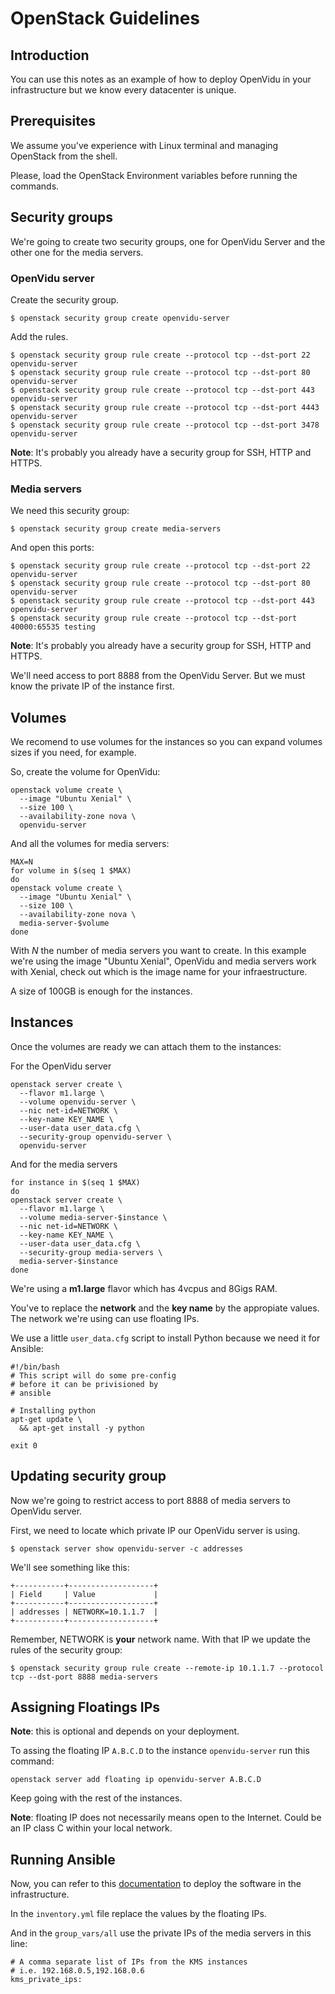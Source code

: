 # OpenStack Guidelines

## Introduction

You can use this notes as an example of how to deploy OpenVidu in your infrastructure but we know every datacenter is unique.

## Prerequisites

We assume you've experience with Linux terminal and managing OpenStack from the shell.

Please, load the OpenStack Environment variables before running the commands.

## Security groups

We're going to create two security groups, one for OpenVidu Server and the other one for the media servers.

### OpenVidu server

Create the security group.

`$ openstack security group create openvidu-server`

Add the rules.

```
$ openstack security group rule create --protocol tcp --dst-port 22 openvidu-server
$ openstack security group rule create --protocol tcp --dst-port 80 openvidu-server
$ openstack security group rule create --protocol tcp --dst-port 443 openvidu-server
$ openstack security group rule create --protocol tcp --dst-port 4443 openvidu-server
$ openstack security group rule create --protocol tcp --dst-port 3478 openvidu-server
```

**Note**: It's probably you already have a security group for SSH, HTTP and HTTPS.

### Media servers

We need this security group:

`$ openstack security group create media-servers`

And open this ports:

```
$ openstack security group rule create --protocol tcp --dst-port 22 openvidu-server
$ openstack security group rule create --protocol tcp --dst-port 80 openvidu-server
$ openstack security group rule create --protocol tcp --dst-port 443 openvidu-server
$ openstack security group rule create --protocol tcp --dst-port 40000:65535 testing
```

**Note**: It's probably you already have a security group for SSH, HTTP and HTTPS.

We'll need access to port 8888 from the OpenVidu Server. But we must know the private IP of the instance first.

## Volumes

We recomend to use volumes for the instances so you can expand volumes sizes if you need, for example.

So, create the volume for OpenVidu:

```
openstack volume create \
  --image "Ubuntu Xenial" \
  --size 100 \
  --availability-zone nova \
  openvidu-server
```

And all the volumes for media servers:

```
MAX=N
for volume in $(seq 1 $MAX)
do
openstack volume create \
  --image "Ubuntu Xenial" \
  --size 100 \
  --availability-zone nova \
  media-server-$volume
done
```

With _N_ the number of media servers you want to create. In this example we're using the image "Ubuntu Xenial", OpenVidu and media servers work with Xenial, check out which is the image name for your infraestructure.

A size of 100GB is enough for the instances.

## Instances

Once the volumes are ready we can attach them to the instances:

For the OpenVidu server

```
openstack server create \
  --flavor m1.large \
  --volume openvidu-server \
  --nic net-id=NETWORK \
  --key-name KEY_NAME \
  --user-data user_data.cfg \
  --security-group openvidu-server \
  openvidu-server
```

And for the media servers

```
for instance in $(seq 1 $MAX)
do
openstack server create \
  --flavor m1.large \
  --volume media-server-$instance \
  --nic net-id=NETWORK \
  --key-name KEY_NAME \
  --user-data user_data.cfg \
  --security-group media-servers \
  media-server-$instance
done
```

We're using a **m1.large** flavor which has 4vcpus and 8Gigs RAM.

You've to replace the **network** and the **key name** by the appropiate values. The network we're using can use floating IPs.

We use a little `user_data.cfg` script to install Python because we need it for Ansible:

```
#!/bin/bash
# This script will do some pre-config
# before it can be privisioned by
# ansible

# Installing python
apt-get update \
  && apt-get install -y python

exit 0
```

## Updating security group

Now we're going to restrict access to port 8888 of media servers to OpenVidu server.

First, we need to locate which private IP our OpenVidu server is using.

`$ openstack server show openvidu-server -c addresses`

We'll see something like this:

```
+-----------+-------------------+
| Field     | Value             |
+-----------+-------------------+
| addresses | NETWORK=10.1.1.7  |
+-----------+-------------------+
```

Remember, NETWORK is **your** network name. With that IP we update the rules of the security group:

`$ openstack security group rule create --remote-ip 10.1.1.7 --protocol tcp --dst-port 8888 media-servers`

## Assigning Floatings IPs

**Note**: this is optional and depends on your deployment.

To assing the floating IP `A.B.C.D` to the instance `openvidu-server` run this command:

`openstack server add floating ip openvidu-server A.B.C.D`

Keep going with the rest of the instances.

**Note**: floating IP does not necessarily means open to the Internet. Could be an IP class C within your local network.

## Running Ansible

Now, you can refer to this [documentation](https://docs.openvidu.io/en/stable/openvidu-pro/deploying-openvidu-pro/#deploying-openvidu-pro-on-premise) to deploy the software in the infrastructure.

In the `inventory.yml` file replace the values by the floating IPs.

And in the `group_vars/all` use the private IPs of the media servers in this line:

```
# A comma separate list of IPs from the KMS instances
# i.e. 192.168.0.5,192.168.0.6
kms_private_ips:
```


